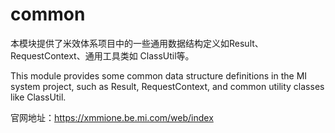 # common

本模块提供了米效体系项目中的一些通用数据结构定义如Result、RequestContext、通用工具类如 ClassUtil等。

This module provides some common data structure definitions in the MI system project, such as Result, RequestContext, and common utility classes like ClassUtil.

官网地址：https://xmmione.be.mi.com/web/index

